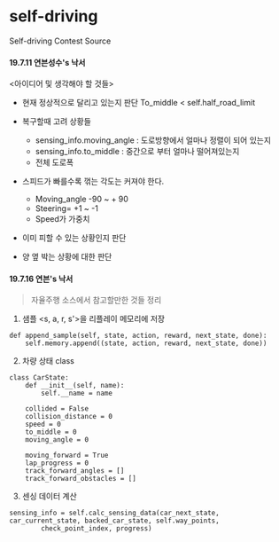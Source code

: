 # self-driving
Self-driving Contest Source

#### 19.7.11 연븐성수's 낙서

<아이디어 및 생각해야 할 것들> 
- 현재 정상적으로 달리고 있는지 판단 
To_middle < self.half_road_limit 

- 복구할때 고려 상황들 
  - sensing_info.moving_angle : 도로방향에서 얼마나 정렬이 되어 있는지 
  - sensing_info.to_middle : 중간으로 부터 얼마나 떨어져있는지 
  - 전체 도로폭

- 스피드가 빠를수록 꺾는 각도는 커져야 한다. 
  - Moving_angle -90 ~ + 90
  - Steering=  +1 ~  -1 
  - Speed가 가중치 

- 이미 피할 수 있는 상황인지 판단

- 양 옆 박는 상황에 대한 판단 

#### 19.7.16 연븐's 낙서 
> 자율주행 소스에서 참고할만한 것들 정리

1. 샘플 <s, a, r, s'>을 리플레이 메모리에 저장
<pre><code>def append_sample(self, state, action, reward, next_state, done):
	self.memory.append((state, action, reward, next_state, done))
</code></pre>

2. 차량 상태 class
<pre><code>class CarState:
    def __init__(self, name):
        self.__name = name

    collided = False
    collision_distance = 0
    speed = 0
    to_middle = 0
    moving_angle = 0

    moving_forward = True
    lap_progress = 0
    track_forward_angles = []
    track_forward_obstacles = []
</code></pre>

3. 센싱 데이터 계산
<pre><code>sensing_info = self.calc_sensing_data(car_next_state, 	car_current_state, backed_car_state, self.way_points,
        check_point_index, progress)
</code></pre>
